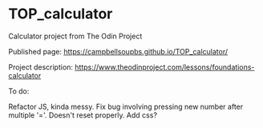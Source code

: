 # TOP_calculator
Calculator project from The Odin Project 


Published page: https://campbellsoupbs.github.io/TOP_calculator/

Project description: https://www.theodinproject.com/lessons/foundations-calculator


To do:

Refactor JS, kinda messy. 
Fix bug involving pressing new number after multiple '='. Doesn't reset properly.
Add css?  